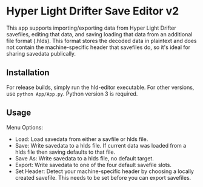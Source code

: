 # Hyper Light Drifter Save Editor v2

This app supports importing/exporting data from Hyper Light Drifter savefiles, editing that data, and saving loading that data from an additional file format (.hlds). This format stores the decoded data in plaintext and does not contain the machine-specific header that savefiles do, so it's ideal for sharing savedata publically.

## Installation

For release builds, simply run the hld-editor executable. For other versions, use `python App/App.py`. Python version 3 is required.

## Usage

Menu Options:
- Load: Load savedata from either a savfile or hlds file.
- Save: Write savedata to a hlds file. If current data was loaded from a hlds file then saving defaults to that file.
- Save As: Write savedata to a hlds file, no default target.
- Export: Write savedata to one of the four default savefile slots.
- Set Header: Detect your machine-specific header by choosing a locally created savefile. This needs to be set before you can export savefiles.
